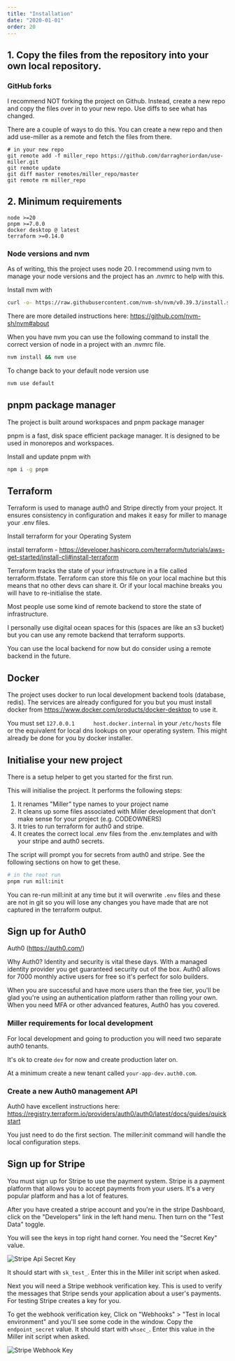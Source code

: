 ```yaml
---
title: "Installation"
date: "2020-01-01"
order: 20
---
```


## 1. Copy the files from the repository into your own local repository.

### GitHub forks

I recommend NOT forking the project on Github. Instead, create a new repo and copy the files over in to your new repo. Use diffs to see what has changed.

There are a couple of ways to do this. You can create a new repo and then add use-miller as a remote and fetch the files from there.

```
# in your new repo
git remote add -f miller_repo https://github.com/darraghoriordan/use-miller.git
git remote update
git diff master remotes/miller_repo/master
git remote rm miller_repo
```

## 2. Minimum requirements

```
node >=20
pnpm >=7.0.0
docker desktop @ latest
terraform >=0.14.0
```

### Node versions and nvm

As of writing, this the project uses node 20. I recommend using nvm to manage your node versions and the project has an .nvmrc to help with this.

Install nvm with

```bash
curl -o- https://raw.githubusercontent.com/nvm-sh/nvm/v0.39.3/install.sh | bash
```

There are more detailed instructions here: https://github.com/nvm-sh/nvm#about

When you have nvm you can use the following command to install the correct version of node in a project with an .nvmrc file.

```bash
nvm install && nvm use
```

To change back to your default node version use

```bash
nvm use default
```

## pnpm package manager

The project is built around workspaces and pnpm package manager

pnpm is a fast, disk space efficient package manager. It is designed to be used in monorepos and workspaces.

Install and update pnpm with

```bash
npm i -g pnpm
```

## Terraform

Terraform is used to manage auth0 and Stripe directly from your project. It ensures consistency in configuration and makes it easy for miller to manage your .env files.

Install terraform for your Operating System

install terraform - https://developer.hashicorp.com/terraform/tutorials/aws-get-started/install-cli#install-terraform

Terraform tracks the state of your infrastructure in a file called terraform.tfstate. Terraform can store this file on your local machine but this means that no other devs can share it. Or if your local machine breaks you will have to re-initialise the state.

Most people use some kind of remote backend to store the state of infrastructure.

I personally use digital ocean spaces for this (spaces are like an s3 bucket) but you can use any remote backend that terraform supports.

You can use the local backend for now but do consider using a remote backend in the future.

## Docker

The project uses docker to run local development backend tools (database, redis). The services are already configured for you but you must install docker from https://www.docker.com/products/docker-desktop to use it.

You must set `127.0.0.1      host.docker.internal` in your `/etc/hosts` file or the equivalent for local dns lookups on your operating system. This might already be done for you by docker installer.

## Initialise your new project

There is a setup helper to get you started for the first run.

This will initialise the project. It performs the following steps:

1. It renames "Miller" type names to your project name
2. It cleans up some files associated with Miller development that don't make sense for your project (e.g. CODEOWNERS)
3. It tries to run terraform for auth0 and stripe.
4. It creates the correct local .env files from the .env.templates and with your stripe and auth0 secrets.

The script will prompt you for secrets from auth0 and stripe. See the following sections on how to get these.

```bash
# in the root run
pnpm run mill:init
```

You can re-run mill:init at any time but it will overwrite `.env` files and these are not in git so you will lose any changes you have made that are not captured in the terraform output.

## Sign up for Auth0

Auth0 (https://auth0.com/)

Why Auth0? Identity and security is vital these days. With a managed identity provider you get guaranteed security out of the box. Auth0 allows for 7000 monthly active users for free so it's perfect for solo builders.

When you are successful and have more users than the free tier, you'll be glad you're using an authentication platform rather than rolling your own. When you need MFA or other advanced features, Auth0 has you covered.

### Miller requirements for local development

For local development and going to production you will need two separate auth0 tenants.

It's ok to create `dev` for now and create production later on.

At a minimum create a new tenant called `your-app-dev.auth0.com`.

### Create a new Auth0 management API

Auth0 have excellent instructions here: https://registry.terraform.io/providers/auth0/auth0/latest/docs/guides/quickstart

You just need to do the first section. The miller:init command will handle the local configuration steps.

## Sign up for Stripe

You must sign up for Stripe to use the payment system. Stripe is a payment platform that allows you to accept payments from your users. It's a very popular platform and has a lot of features.

After you have created a stripe account and you're in the stripe Dashboard, click on the "Developers" link in the left hand menu. Then turn on the "Test Data" toggle.

You will see the keys in top right hand corner. You need the "Secret Key" value.

![Stripe Api Secret Key](stripe-setup-images/stripe-test-key.png)

It should start with `sk_test_`. Enter this in the Miller init script when asked.

Next you will need a Stripe webhook verification key. This is used to verify the messages that Stripe sends your application about a user's payments. For testing Stripe creates a key for you.

To get the webhook verification key, Click on "Webhooks" > "Test in local environment" and you'll see some code in the window. Copy the `endpoint_secret` value. It should start with `whsec_`. Enter this value in the Miller init script when asked.

![Stripe Webhook Key](stripe-setup-images/stripe-webhooks-key.png)

